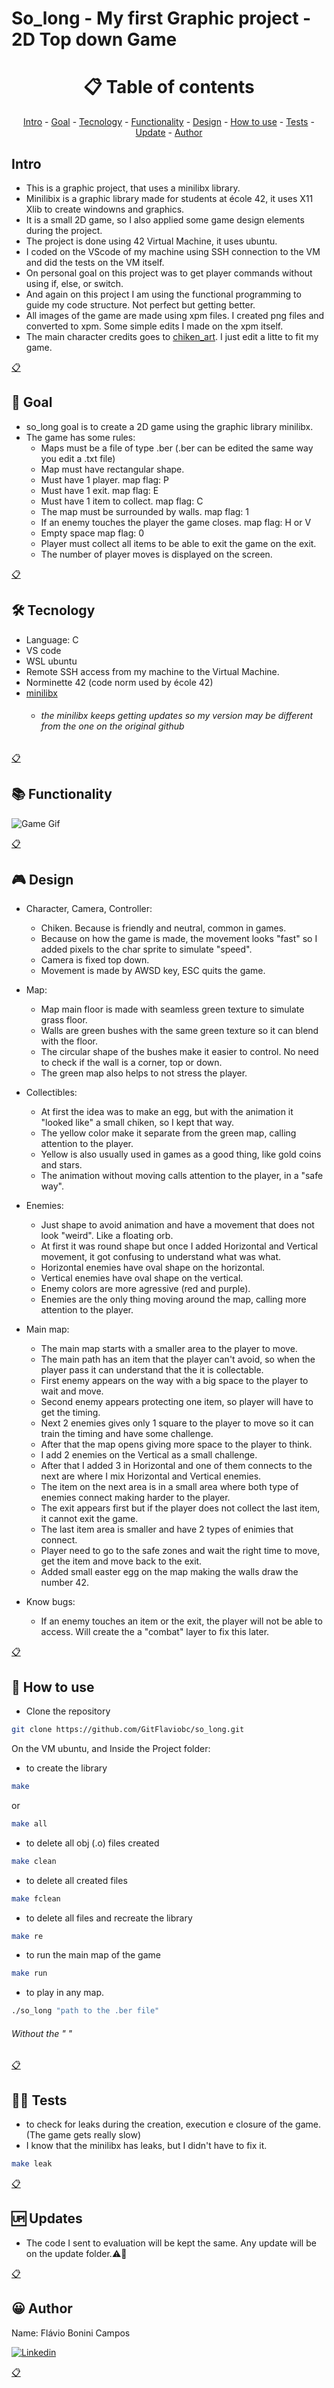 # So_long - My first Graphic project - 2D Top down Game

<h1 name ="content" align = "center">📋 Table of contents</h1>
<p align = "center">
  <a href = "#intro">Intro</a> -
  <a href = "#goal">Goal</a> -
  <a href = "#tec">Tecnology</a> -
  <a href = "#function">Functionality</a> -
  <a href = "#design">Design</a> -
  <a href = "#how">How to use</a> -
  <a href = "#test">Tests</a> -
  <a href = "#update">Update</a> -
  <a href = "#author">Author</a>
</p>

<a name="intro"/> <h2> Intro </h2> </a>
- This is a graphic project, that uses a minilibx library.
- Minilibix is a graphic library made for students at école 42, it uses X11 Xlib to create windowns and graphics.
- It is a small 2D game, so I also applied some game design elements during the project.
- The project is done using 42 Virtual Machine, it uses ubuntu.
- I coded on the VScode of my machine using SSH connection to the VM and did the tests on the VM itself.
- On personal goal on this project was to get player commands without using if, else, or switch.
- And again on this project I am using the functional programming to guide my code structure. Not perfect but getting better.
- All images of the game are made using xpm files. I created png files and converted to xpm. Some simple edits I made on the xpm itself.
- The main character credits goes to [chiken_art](https://opengameart.org/content/lpc-chicken-rework). I just edit a litte to fit my game.
<p></p>
<a href = "#content">📋</a>

<a name="goal"/> <h2> 🎯 Goal </h2> </a>
- so_long goal is to create a 2D game using the graphic library minilibx.
- The game has some rules:
  - Maps must be a file of type .ber  (.ber can be edited the same way you edit a .txt file)
  - Map must have rectangular shape.
  - Must have 1 player. map flag: P
  - Must have 1 exit. map flag: E
  - Must have 1 item to collect. map flag: C
  - The map must be surrounded by walls. map flag: 1
  - If an enemy touches the player the game closes. map flag: H or V
  - Empty space map flag: 0
  - Player must collect all items to be able to exit the game on the exit.
  - The number of player moves is displayed on the screen.
<p></p>
<a href = "#content">📋</a>

<a name="tec"/> <h2> 🛠️ Tecnology </h2> </a>
- Language: C
- VS code
- WSL ubuntu
- Remote SSH access from my machine to the Virtual Machine.
- Norminette 42 (code norm used by école 42)
- [minilibx](https://github.com/42Paris/minilibx-linux)
  - ###### the minilibx keeps getting updates so my version may be different from the one on the original github
<p></p>
<a href = "#content">📋</a>

<a name="function"/> <h2> 📚 Functionality </h2> </a>

![Game Gif](https://github.com/GitFlaviobc/so_long/blob/main/Images/SoLong.gif)

<p></p>
<a href = "#content">📋</a>

<a name="design"/> <h2> 🎮 Design </h2> </a>

- Character, Camera, Controller: 
  - Chiken. Because is friendly and neutral, common in games.
  - Because on how the game is made, the movement looks "fast" so I added pixels to the char sprite to simulate "speed".
  - Camera is fixed top down.
  - Movement is made by AWSD key, ESC quits the game.
- Map:
  - Map main floor is made with seamless green texture to simulate grass floor.
  - Walls are green bushes with the same green texture so it can blend with the floor.
  - The circular shape of the bushes make it easier to control. No need to check if the wall is a corner, top or down.
  - The green map also helps to not stress the player.
- Collectibles:
  - At first the idea was to make an egg, but with the animation it "looked like" a small chiken, so I kept that way.
  - The yellow color make it separate from the green map, calling attention to the player.
  - Yellow is also usually used in games as a good thing, like gold coins and stars.
  - The animation without moving calls attention to the player, in a "safe way".
- Enemies:
  - Just shape to avoid animation and have a movement that does not look "weird". Like a floating orb.
  - At first it was round shape but once I added Horizontal and Vertical movement, it got confusing to understand what was what.
  - Horizontal enemies have oval shape on the horizontal.
  - Vertical enemies have oval shape on the vertical.
  - Enemy colors are more agressive (red and purple).
  - Enemies are the only thing moving around the map, calling more attention to the player.

- Main map:
  - The main map starts with a smaller area to the player to move.
  - The main path has an item that the player can't avoid, so when the player pass it can understand that the it is collectable.
  - First enemy appears on the way with a big space to the player to wait and move.
  - Second enemy appears protecting one item, so player will have to get the timing.
  - Next 2 enemies gives only 1 square to the player to move so it can train the timing and have some challenge.
  - After that the map opens giving more space to the player to think.
  - I add 2 enemies on the Vertical as a small challenge.
  - After that I added 3 in Horizontal and one of them connects to the next are where I mix Horizontal and Vertical enemies.
  - The item on the next area is in a small area where both type of enemies connect making harder to the player.
  - The exit appears first but if the player does not collect the last item, it cannot exit the game.
  - The last item area is smaller and have 2 types of enimies that connect.
  - Player need to go to the safe zones and wait the right time to move, get the item and move back to the exit.
  - Added small easter egg on the map making the walls draw the number 42.

- Know bugs:
  - If an enemy touches an item or the exit, the player will not be able to access. Will create the a "combat" layer to fix this later.

<p></p>
<a href = "#content">📋</a>

<a name="how"/> <h2> 📖 How to use </h2> </a>

- Clone the repository
```bash
git clone https://github.com/GitFlaviobc/so_long.git
```
On the VM ubuntu, and Inside the Project folder:
- to create the library
```bash
make
```
or
```bash
make all
```
- to delete all obj (.o) files created
```bash
make clean
```
 - to delete all created files
```bash
make fclean
```
 - to delete all files and recreate the library
```bash
make re
```
- to run the main map of the game
```bash
make run
```
- to play in any map.
```bash
./so_long "path to the .ber file"
```
###### Without the " "
<p></p>
<a href = "#content">📋</a>

<a name="test"/> <h2> 👨‍💻 Tests </h2> </a>
- to check for leaks during the creation, execution e closure of the game. (The game gets really slow)
- I know that the minilibx has leaks, but I didn't have to fix it.
```bash
make leak
```
<p></p>
<a href = "#content">📋</a>

<a name="update"/> <h2> 🆙 Updates </h2> </a>
- The code I sent to evaluation will be kept the same. Any update will be on the update folder.⚠️🚧
<p></p>
<a href = "#content">📋</a>

<a name="author"/> <h2> 😀 Author </h2> </a>
Name: Flávio Bonini Campos
<p></p>

[![Linkedin](https://img.shields.io/badge/LinkedIn-0077B5?style=for-the-badge&logo=linkedin&logoColor=white)](https://www.linkedin.com/in/flaviobc88/)
<p></p>
<a href = "#content">📋</a>
<p></p>
